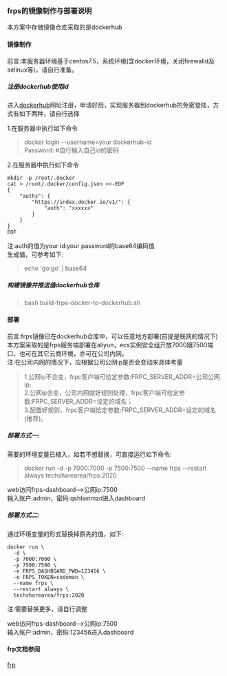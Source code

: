 ### frps的镜像制作与部署说明
本方案中存储镜像仓库采取的是dockerhub

#### 镜像制作
前言:本服务器环境基于centos7.5，系统环境(含docker环境，关闭firewalld及selinux等)，请自行准备。

##### 注册dockerhub使用id
进入[dockerhub](https://hub.docker.com)网址注册，申请好后，实现服务器到dockerhub的免密登陆，方式有如下两种，请自行选择   

1.在服务器中执行如下命令                
> docker login --username=your dockerhub-id     
Password:           #自行输入自己id的密码        

2.在服务器中执行如下命令        
```
mkdir -p /root/.docker  
cat > /root/.docker/config.json <<-EOF
{
    "auths": {
        "https://index.docker.io/v1/": {
            "auth": "xxxxxx"
        }
    }
}
EOF
```
注:auth的值为your id:your password的base64编码值        
生成值，可参考如下:
> echo 'go:go' | base64     

##### 构建镜像并推送值dockerhub仓库
> bash build-frps-docker-to-dockerhub.sh        

#### 部署       
前言:frps镜像已在dockerhub仓库中，可以任意地方部署(前提是联网的情况下)
本方案采取的是frps服务端部署在aliyun，ecs实例安全组开放7000跟7500端口，也可在其它云商环境，亦可在公司内网。        
注:在公司内网的情况下，应根据公司公网ip是否会变动来具体考量        
> 1.公网ip不会变，frpc客户端可给定参数:FRPC_SERVER_ADDR=公司公网ip;  
> 2.公网ip会变，公司内网做好规则处理，frpc客户端可给定参数:FRPC_SERVER_ADDR=设定的域名；        
> 3.配置好规则，frpc客户端给定参数:FRPC_SERVER_ADDR=设定的域名(推荐)。      

##### 部署方式一:
需要的环境变量已植入，如若不想替换，可直接运行如下命令:     
> docker run -d -p 7000:7000 -p 7500:7500 --name frps --restart always techsharearea/frps:2020                 

web访问frps-dashboard-->公网ip:7500     
输入账户:admin，密码:qshlsmmzd进入dashboard     

##### 部署方式二:
通过环境变量的形式替换掉原先的值，如下:
```
docker run \
  -d \  
  -p 7000:7000 \
  -p 7500:7500 \
  -e FRPS_DASHBOARD_PWD=123456 \
  -e FRPS_TOKEN=codeman \
  --name frps \
  --restart always \
  techsharearea/frps:2020   
```
注:需要替换更多，请自行调整     

web访问frps-dashboard-->公网ip:7500     
输入账户:admin，密码:123456进入dashboard  

#### frp文档参阅
[frp](https://github.com/fatedier/frp)             